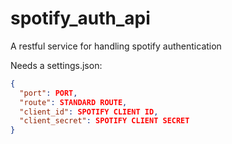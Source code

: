 # spotify_auth_api
A restful service for handling spotify authentication

Needs a settings.json:
```json
{
  "port": PORT,
  "route": STANDARD ROUTE,
  "client_id": SPOTIFY CLIENT ID,
  "client_secret": SPOTIFY CLIENT SECRET
}
```

